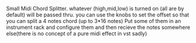 Small Midi Chord Splitter.
whatever (high,mid,low) is turned on (all are by default) will be passed thru.
you can use the knobs to set the offset so that you can split a 4 notes chord (up to 3*16 notes)
Put some of them in an instrument rack and configure them and then recieve the notes somewhere else(there is no concept of a pure midi effect in vst sadly)
